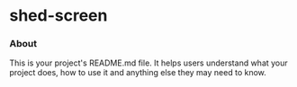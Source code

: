 shed-screen
===========

### About

This is your project's README.md file. It helps users understand what your
project does, how to use it and anything else they may need to know.